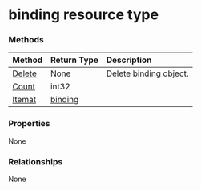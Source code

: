 # binding resource type




### Methods

| Method		   | Return Type	|Description|
|:---------------|:--------|:----------|
|[Delete](../api/binding_delete.md) | None |Delete binding object. |
|[Count](../api/binding_count.md)|int32||
|[Itemat](../api/binding_itemat.md)|[binding](binding.md)||

### Properties
None

### Relationships
None


<!-- uuid: 8fcb5dbc-d5aa-4681-8e31-b001d5168d79
2015-10-25 14:57:30 UTC -->
<!-- {
  "type": "#page.annotation",
  "description": "binding resource",
  "keywords": "",
  "section": "documentation",
  "tocPath": ""
}-->